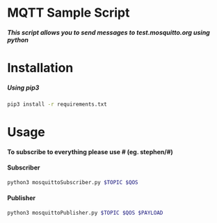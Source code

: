 # MQTT Sample Script
##### This script allows you to send messages to test.mosquitto.org using python

# Installation
##### Using pip3
```bash
pip3 install -r requirements.txt
```

# Usage
#### To subscribe to everything please use # (eg. stephen/#)
#### Subscriber
```bash
python3 mosquittoSubscriber.py $TOPIC $QOS
```

#### Publisher
```bash
python3 mosquittoPublisher.py $TOPIC $QOS $PAYLOAD
```

 

